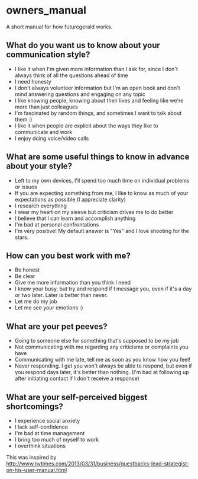 # owners_manual
A short manual for how futuregerald works.

## What do you want us to know about your communication style?

- I like it when I'm given more information than I ask for, since I don't always think of all the questions ahead of time
- I need honesty
- I don't always volunteer information but I'm an open book and don't mind answering questions and engaging on any topic
- I like knowing people, knowing about their lives and feeling like we're more than just colleagues
- I'm fascinated by random things, and sometimes I want to talk about them :)
- I like it when people are explicit about the ways they like to communicate and work 
- I enjoy doing voice/video calls

## What are some useful things to know in advance about your style?

- Left to my own devices, I'll spend too much time on individual problems or issues
- If you are expecting something from me, I like to know as much of your expectations as possible (I appreciate clarity)
- I research everything
- I wear my heart on my sleeve but criticism drives me to do better
- I believe that I can learn and accomplish anything
- I'm bad at personal confrontations
- I'm very positive! My default answer is "Yes" and I love shooting for the stars.

## How can you best work with me?

- Be honest
- Be clear
- Give me more information than you think I need
- I know your busy, but try and respond if I message you, even if it's a day or two later. Later is better than never. 
- Let me do my job
- Let me see your emotions :)

## What are your pet peeves?

- Going to someone else for something that's supposed to be my job
- Not communicating with me regarding any criticisms or complaints you have
- Communicating with me late, tell me as soon as you know how you feel!
- Never responding. I get you won't always be able to respond, but even if  you respond days later, it's better than nothing. (I'm bad at following up after initiating contact if I don't receive a response)

## What are your self-perceived biggest shortcomings?

- I experience social anxiety
- I lack self-confidence
- I'm bad at time management
- I bring too much of myself to work
- I overthink situations

This was inspired by http://www.nytimes.com/2013/03/31/business/questbacks-lead-strategist-on-his-user-manual.html
